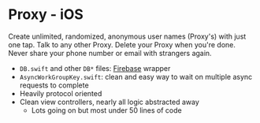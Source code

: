 # Proxy - iOS
Create unlimited, randomized, anonymous user names (Proxy's) with just one tap. Talk to any other Proxy. Delete your Proxy when you're done. Never share your phone number or email with strangers again.

- `DB.swift` and other `DB*` files: [Firebase](https://firebase.google.com/) wrapper
- `AsyncWorkGroupKey.swift`: clean and easy way to wait on multiple async requests to complete
- Heavily protocol oriented
- Clean view controllers, nearly all logic abstracted away
  - Lots going on but most under 50 lines of code
